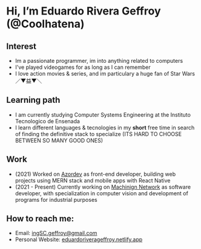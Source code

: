 # Hi, I’m **Eduardo Rivera Geffroy** (@Coolhatena)

## Interest
- Im a passionate programmer, im into anything related to computers
- I've played videogames for as long as I can remember
- I love action movies & series, and im particulary a huge fan of Star Wars ／▼益▼＼

## Learning path
- I am currently studying Computer Systems Engineering at the Instituto Tecnologico de Ensenada
- I learn different languages & tecnologies in my **short** free time in search of finding the definitive stack to specialize (ITS HARD TO CHOOSE BETWEEN SO MANY GOOD ONES)

## Work
- (2021) Worked on [Azordev](https://azordev.github.io/) as front-end developer, building web projects using MERN stack and mobile apps with React Native 
- (2021 - Present) Currently working on [Machinign Network](http://machiningnetwork.com) as software developer, with specialization in computer vision and development of programs for industrial purposes

## How to reach me: 
- Email: ingSC.geffroy@gmail.com
- Personal Website: [eduardoriverageffroy.netlify.app](https://eduardoriverageffroy.netlify.app)
